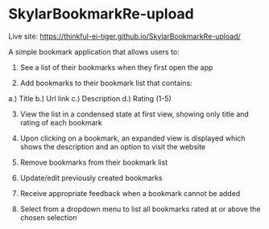 # SkylarBookmarkRe-upload

Live site: https://thinkful-ei-tiger.github.io/SkylarBookmarkRe-upload/

A simple bookmark application that allows users to:

1) See a list of their bookmarks when they first open the app

2) Add bookmarks to their bookmark list that contains:

  a.) Title
  b.) Url link
  c.) Description
  d.) Rating (1-5)

3) View the list in a condensed state at first view, showing only title and rating of each bookmark

4) Upon clicking on a bookmark, an expanded view is displayed which shows the description and an option to visit the website

5) Remove bookmarks from their bookmark list

6) Update/edit previously created bookmarks

7) Receive appropriate feedback when a bookmark cannot be added

8) Select from a dropdown menu to list all bookmarks rated at or above the chosen selection

